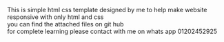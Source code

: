 This is simple html css template designed by me to help make website responsive with only html and css 
<br>
you can find the attached  files on git hub 
<br>
for complete learning please contact with me on whats app 01202452925
